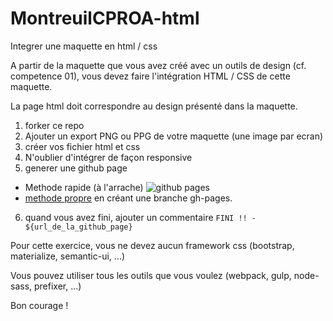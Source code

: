 # MontreuilCPROA-html
Integrer une maquette en html / css

A partir de la maquette que vous avez créé avec un outils de design (cf. competence 01), vous devez faire l'intégration HTML / CSS de cette maquette.

La page html doit correspondre au design présenté dans la maquette.

1. forker ce repo
2. Ajouter un export PNG ou PPG de votre maquette (une image par ecran)
3. créer vos fichier html et css
4. N'oublier d'intégrer de façon responsive
5. generer une github page
  * Methode rapide (à l'arrache) ![github pages](https://guides.github.com/features/pages/launch-theme-chooser.png)
  * [methode propre](https://www.thinkful.com/learn/a-guide-to-using-github-pages/start/existing-project/project-page/existing-repo/) en créant une branche gh-pages.
6. quand vous avez fini, ajouter un commentaire `FINI !! - ${url_de_la_github_page}`

Pour cette exercice, vous ne devez aucun framework css (bootstrap, materialize, semantic-ui, ...)

Vous pouvez utiliser tous les outils que vous voulez (webpack, gulp, node-sass, prefixer, ...)

Bon courage !
